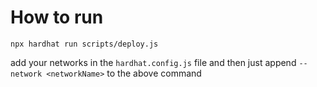 # How to run

```
npx hardhat run scripts/deploy.js
```
add your networks in the `hardhat.config.js` file and then just append `--network <networkName>` to the above command


